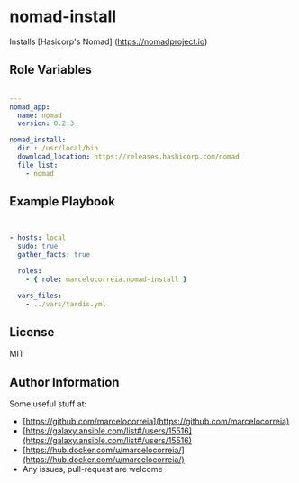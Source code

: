 # nomad-install

Installs [Hasicorp's Nomad] (https://nomadproject.io)



## Role Variables
```yml

---
nomad_app:
  name: nomad
  version: 0.2.3

nomad_install:
  dir : /usr/local/bin
  download_location: https://releases.hashicorp.com/nomad
  file_list:
    - nomad


```


Example Playbook
----------------
```yml


- hosts: local
  sudo: true
  gather_facts: true

  roles:
    - { role: marcelocorreia.nomad-install }

  vars_files:
    - ../vars/tardis.yml

```

License
-------

MIT

Author Information
------------------
Some useful stuff at:
  - [https://github.com/marcelocorreia](https://github.com/marcelocorreia)
  - [https://galaxy.ansible.com/list#/users/15516](https://galaxy.ansible.com/list#/users/15516)
  - [https://hub.docker.com/u/marcelocorreia/](https://hub.docker.com/u/marcelocorreia/)
  - Any issues, pull-request are welcome
